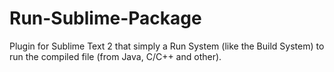 Run-Sublime-Package
===================

Plugin for Sublime Text 2 that simply a Run System (like the Build System) to run the compiled file (from Java, C/C++ and other).